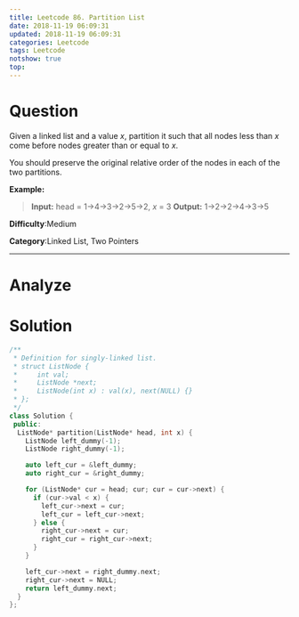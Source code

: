 ```yaml
---
title: Leetcode 86. Partition List
date: 2018-11-19 06:09:31
updated: 2018-11-19 06:09:31
categories: Leetcode
tags: Leetcode
notshow: true
top:
---
```


# Question

Given a linked list and a value  _x_, partition it such that all nodes less than  _x_  come before nodes greater than or equal to  _x_.

You should preserve the original relative order of the nodes in each of the two partitions.

**Example:**

> **Input:** head = 1->4->3->2->5->2, _x_ = 3
> **Output:** 1->2->2->4->3->5

**Difficulty**:Medium

**Category**:Linked List, Two Pointers

<!-- more -->

------------

# Analyze

# Solution

```cpp
/**
 * Definition for singly-linked list.
 * struct ListNode {
 *     int val;
 *     ListNode *next;
 *     ListNode(int x) : val(x), next(NULL) {}
 * };
 */
class Solution {
 public:
  ListNode* partition(ListNode* head, int x) {
    ListNode left_dummy(-1);
    ListNode right_dummy(-1);

    auto left_cur = &left_dummy;
    auto right_cur = &right_dummy;

    for (ListNode* cur = head; cur; cur = cur->next) {
      if (cur->val < x) {
        left_cur->next = cur;
        left_cur = left_cur->next;
      } else {
        right_cur->next = cur;
        right_cur = right_cur->next;
      }
    }

    left_cur->next = right_dummy.next;
    right_cur->next = NULL;
    return left_dummy.next;
  }
};
```